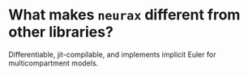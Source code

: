 # What makes `neurax` different from other libraries?

Differentiable, jit-compilable, and implements implicit Euler for multicompartment models.